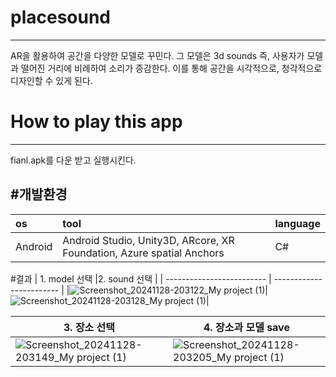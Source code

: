 # placesound
------------
AR을 활용하여 공간을 다양한 모델로 꾸민다.
그 모델은 3d sounds 즉, 사용자가 모델과 떨어진 거리에 비례하여 소리가 증감한다.
이를 통해 공간을 시각적으로, 청각적으로 디자인할 수 있게 된다. 

# How to play this app
------------
fianl.apk를 다운 받고 실행시킨다. 

#개발환경
-------------

| os     | tool   |language|
|:-------|:-------|:-------|
|Android |Android Studio, Unity3D, ARcore, XR Foundation, Azure spatial Anchors|C#|

#결과
| 1. model 선택             |2.  sound 선택            |
| ------------------------- | ------------------------ |
|![Screenshot_20241128-203122_My project (1)](https://github.com/user-attachments/assets/9c7780a7-995d-4665-b0dc-9521b0ae05d2)|![Screenshot_20241128-203128_My project (1)](https://github.com/user-attachments/assets/7db0edad-4bb8-4158-9ab7-6d92d5bcbacf)|


| 3. 장소 선택              |4.  장소과 모델 save     |
| ------------------------- | ------------------------ |
| ![Screenshot_20241128-203149_My project (1)](https://github.com/user-attachments/assets/e3425d6a-f386-411a-b3f3-a5031f6bd0d3)|![Screenshot_20241128-203205_My project (1)](https://github.com/user-attachments/assets/2f18afaa-2cc3-4913-bce0-6060e2a5ba11)|
